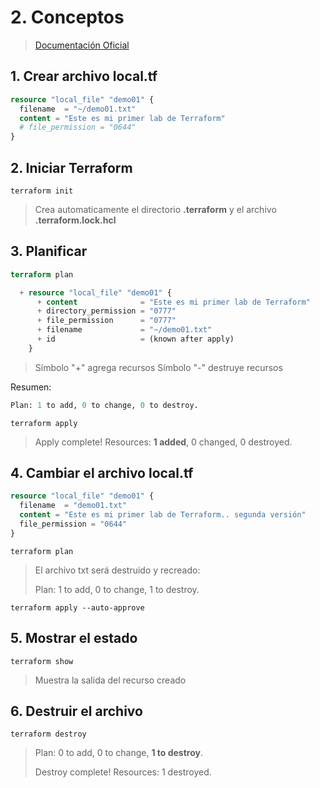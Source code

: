# 2. Conceptos <!-- omit in TOC -->



> [Documentación Oficial](https://www.terraform.io/cli/commands)

## 1. Crear archivo local.tf

```tf
resource "local_file" "demo01" {
  filename  = "~/demo01.txt"
  content = "Este es mi primer lab de Terraform"
  # file_permission = "0644"
}
```

## 2. Iniciar Terraform

```vim
terraform init
```

> Crea automaticamente el directorio **.terraform** y el archivo **.terraform.lock.hcl**


## 3. Planificar
```tf
terraform plan
```

```tf
  + resource "local_file" "demo01" {
      + content              = "Este es mi primer lab de Terraform"
      + directory_permission = "0777"
      + file_permission      = "0777"
      + filename             = "~/demo01.txt"
      + id                   = (known after apply)
    }
```
 > Símbolo "+" agrega recursos
 > Símbolo "-" destruye recursos

Resumen:

```tf
Plan: 1 to add, 0 to change, 0 to destroy.
```


```vim
terraform apply
```
> Apply complete! Resources: **1 added**, 0 changed, 0 destroyed.


## 4. Cambiar el archivo local.tf

```tf
resource "local_file" "demo01" {
  filename  = "demo01.txt"
  content = "Este es mi primer lab de Terraform.. segunda versión"
  file_permission = "0644"
}
```

```vim
terraform plan
```

> El archivo txt será destruido y recreado:
>
> Plan: 1 to add, 0 to change, 1 to destroy.

```vim
terraform apply --auto-approve
```

## 5. Mostrar el estado

```vim
terraform show
```

> Muestra la salida del recurso creado

## 6. Destruir el archivo

```vim
terraform destroy
```
> Plan: 0 to add, 0 to change, **1 to destroy**.
>
> Destroy complete! Resources: 1 destroyed.
